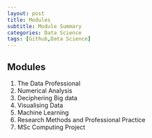```yaml
---
layout: post
title: Modules
subtitle: Module Summary
categories: Data Science
tags: [Github,Data Science]
---
```

## Modules

1. The Data Professional
2. Numerical Analysis
3. Deciphering Big data
4. Visualising Data
5. Machine Learning
6. Research Methods and Professional Practice
7. MSc Computing Project
